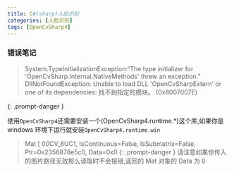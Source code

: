 ```yaml
---
title: C#(sharp)人脸识别
categories: [人脸识别]
tags: [OpenCvSharp4]
---
```


### 错误笔记

> System.TypeInitializationException:“The type initializer for 'OpenCvSharp.Internal.NativeMethods' threw an exception.”
> DllNotFoundException: Unable to load DLL 'OpenCvSharpExtern' or one of its dependencies: 找不到指定的模块。 (0x8007007E)

{: .prompt-danger }

使用`OpenCvSharp4`还需要安装一个(OpenCvSharp4.runtime.\*)这个库,如果你是 windows 环境下运行就安装`OpenCvSharp4.runtime.win`

> Mat [ 0*0*CV_8UC1, IsContinuous=False, IsSubmatrix=False, Ptr=0x2356878e5c0, Data=0x0
> {: .prompt-danger }
> 请注意如果你传入的图片路径无效那么读取时不会报错,返回的 Mat 对象的 Data 为 0
